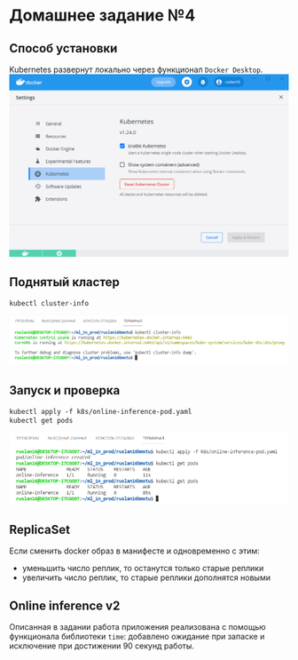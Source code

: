 # Домашнее задание №4
## Способ установки
Kubernetes развернут локально через функционал `Docker Desktop`.
![kuber](screenshots/kubernetes.png)
## Поднятый кластер
```
kubectl cluster-info
```
![cluster](screenshots/cluster_info.png)

## Запуск и проверка
```
kubectl apply -f k8s/online-inference-pod.yaml
kubectl get pods
```
![get](screenshots/get_pods.png)
## ReplicaSet
Если сменить docker образ в манифесте и одновременно с этим:
* уменьшить число реплик, то останутся только старые реплики
* увеличить число реплик, то старые реплики дополнятся новыми
## Online inference v2
Описанная в задании работа приложения реализована с помощью функционала библиотеки `time`: добавлено ожидание при запаске и исключение при достижении 90 секунд работы.
